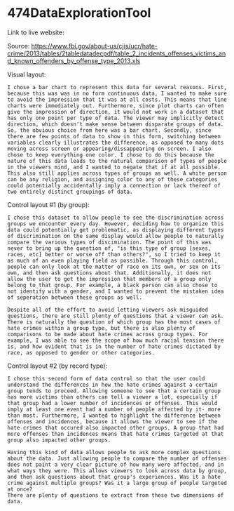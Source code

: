 # 474DataExplorationTool

Link to live website:

Source: https://www.fbi.gov/about-us/cjis/ucr/hate-crime/2013/tables/2tabledatadecpdf/table_2_incidents_offenses_victims_and_known_offenders_by_offense_type_2013.xls

Visual layout:

	I chose a bar chart to represent this data for several reasons. First, because this was was in no form continuous data, I wanted to make sure to avoid the impression that it was at all costs. This means that line charts were immediately out. Furthermore, since plot charts can often give the impression of direction, it would not work in a dataset that has only one point per type of data. The viewer may implicitly detect direction, which doesn't make sense between disparate groups of data. So, the obvious choice from here was a bar chart. Secondly, since there are few points of data to show in this form, switching between variables clearly illustrates the difference, as opposed to many dots moving across screen or appearing/dissappearing on screen. I also chose to keep everything one color. I chose to do this because the nature of this data leads to the natural comparison of types of people in the viewers mind, and I wanted to negate that if at all possible. This also still applies across types of groups as well. A white person can be any religion, and assigning color to any of these categories could potentially accidentally imply a connection or lack thereof of two entirely distinct groupings of data.

Control layout #1 (by group):
	
	I chose this dataset to allow people to see the discrimination across groups we encounter every day. However, deciding how to organize this data could potentially get problematic, as displaying different types of discrimination on the same display would allow people to naturally compare the various types of discimination. The point of this was never to bring up the question of, "is this type of group [sexes, races, etc] better or worse off than others?", so I tried to keep it as much of an even playing field as possible. Through this control, people can only look at the matter of race on its own, or sex on its own, and then ask questions about that. Additionally, it does not allow the user to get the impression that members of a group only belong to that group. For example, a black person can also chose to not identify with a gender, and I wanted to prevent the mistaken idea of seperation between these groups as well. 

	Despite all of the effort to avoid letting viewers ask misguided questions, there are still plenty of questions that a viewer can ask. There is naturally the question of which group has the most cases of hate crimes within a group type, but there is also plenty of comparisons to be made about hate crimes across group types. For example, I was able to see the scope of how much racial tension there is, and how evident that is in the number of hate crimes dictated by race, as opposed to gender or other categories.

Control layout #2 (by record type):
	
	I chose this second form of data control so that the user could understand the differences in how the hate crimes against a certain group tends to proceed. Allowing someone to see that a certain group has more victims than others can tell a viewer a lot, especially if that group had a lower number of incidences or offenses. This would imply at least one event had a number of people affected by it- more than most. Furthermore, I wanted to highlight the difference between offenses and incidences, because it allows the viewer to see if the hate crimes that occured also impacted other groups. A group that had more offenses than incidences means that hate crimes targeted at that group also impacted other groups.

	Having this kind of data allows people to ask more complex questions about the data. Just allowing people to compare the number of offenses does not paint a very clear picture of how many were affected, and in what ways they were. This allows viewers to look across data by group, and then ask questions about that group's experiences. Was it a hate crime against multiple groups? Was it a large group of people targeted at once?
	There are plenty of questions to extract from these two dimensions of data.
